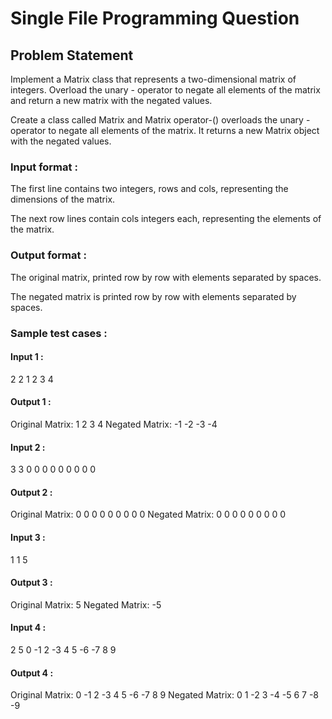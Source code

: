 # Single File Programming Question

## Problem Statement

Implement a Matrix class that represents a two-dimensional matrix of integers. Overload the unary - operator to negate all elements of the matrix and return a new matrix with the negated values.

Create a class called Matrix and Matrix operator-() overloads the unary - operator to negate all elements of the matrix. It returns a new Matrix object with the negated values.

### Input format :

The first line contains two integers, rows and cols, representing the dimensions of the matrix.

The next row lines contain cols integers each, representing the elements of the matrix.

### Output format :

The original matrix, printed row by row with elements separated by spaces.

The negated matrix is printed row by row with elements separated by spaces.

### Sample test cases :

#### Input 1 :

2 2
1 2
3 4

#### Output 1 :

Original Matrix:
1 2
3 4
Negated Matrix:
-1 -2
-3 -4

#### Input 2 :

3 3
0 0 0
0 0 0
0 0 0

#### Output 2 :

Original Matrix:
0 0 0
0 0 0
0 0 0
Negated Matrix:
0 0 0
0 0 0
0 0 0

#### Input 3 :

1 1
5

#### Output 3 :

Original Matrix:
5
Negated Matrix:
-5

#### Input 4 :

2 5
0 -1 2 -3 4
5 -6 -7 8 9

#### Output 4 :

Original Matrix:
0 -1 2 -3 4
5 -6 -7 8 9
Negated Matrix:
0 1 -2 3 -4
-5 6 7 -8 -9
